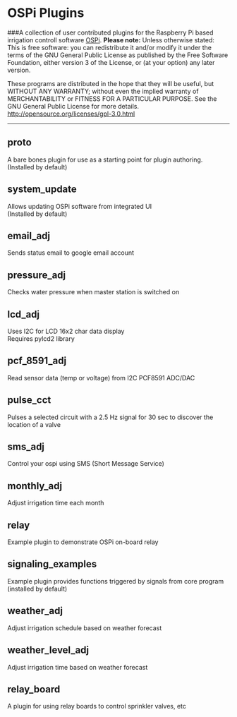 OSPi Plugins
============
###A collection of user contributed plugins for the Raspberry Pi based irrigation controll software  [OSPi](https://github.com/Dan-in-CA/OSPi).
**Please note:** Unless otherwise stated:  
This is free software: you can redistribute it and/or modify it under the terms of the GNU General Public License as published by the Free Software Foundation, either version 3 of the License, or (at your option) any later version.

These programs are distributed in the hope that they will be useful, but WITHOUT ANY WARRANTY; without even the implied warranty of MERCHANTABILITY or FITNESS FOR A PARTICULAR PURPOSE.  See the GNU General Public License for more details.
<http://opensource.org/licenses/gpl-3.0.html>
******************
proto
---------
A bare bones plugin for use as a starting point for plugin authoring.  
(Installed by default)

system_update
----------
Allows updating OSPi software from integrated UI  
(Installed by default)

email_adj
----------
Sends status email to google email account

pressure_adj
----------
Checks water pressure when master station is switched on

lcd_adj
----------
Uses I2C for LCD 16x2 char data display  
Requires pylcd2 library

pcf_8591_adj
----------
Read sensor data (temp or voltage) from I2C PCF8591 ADC/DAC

pulse_cct
----------
Pulses a selected circuit with a 2.5 Hz signal for 30 sec
to discover the location of a valve

sms_adj
----------
Control your ospi using SMS (Short Message Service)

monthly_adj
----------
Adjust irrigation time each month

relay
----------
Example plugin to demonstrate OSPi on-board relay

signaling_examples
----------
Example plugin provides functions triggered by signals from core program (installed by default)

weather_adj
----------
Adjust irrigation schedule based on weather forecast

weather_level_adj
----------
Adjust irrigation time based on weather forecast

relay_board
----------
A plugin for using relay boards to control sprinkler valves, etc
